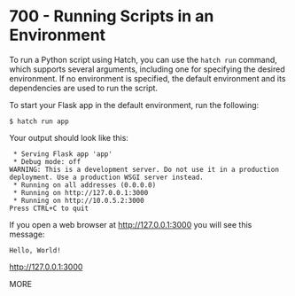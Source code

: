 # 700 - Running Scripts in an Environment

To run a Python script using Hatch, you can use the ```hatch run``` command, which supports several arguments, including one for specifying the desired environment. If no environment is specified, the default environment and its dependencies are used to run the script.

To start your Flask app in the default environment, run the following:

```
$ hatch run app
```

Your output should look like this:

```
 * Serving Flask app 'app'
 * Debug mode: off
WARNING: This is a development server. Do not use it in a production deployment. Use a production WSGI server instead.
 * Running on all addresses (0.0.0.0)
 * Running on http://127.0.0.1:3000
 * Running on http://10.0.5.2:3000
Press CTRL+C to quit
```

If you open a web browser at http://127.0.0.1:3000 you will see this message:

```
Hello, World!
```
http://127.0.0.1:3000




MORE
